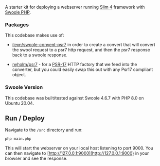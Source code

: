 A starter kit for deploying a webserver running [Slim 4](https://www.slimframework.com/) framework with 
[Swoole PHP](https://www.swoole.co.uk/).

### Packages
This codebase makes use of:

* [ilexn/swoole-convent-psr7](https://github.com/iLexN/swoole-psr7) in order to create a convert that will convert the 
swool request to a psr7 http request, and then the psr7 response back to a swoole response.

* [nyholm/psr7](https://github.com/Nyholm/psr7) - for a [PSR-17](https://www.php-fig.org/psr/psr-17/) HTTP factory that 
we feed into the converter, but you could easily swap this out with any Psr17 compliant object.


### Swoole Version
This codebase was built/tested against Swoole 4.6.7 with PHP 8.0 on Ubuntu 20.04.


## Run / Deploy
Navigate to the `/src` directory and run:

```bash
php main.php
```

This will start the webserver on your local host listening to port 9000. You can then navigate to 
[http://127.0.0.1:9000](http://127.0.0.1:9000) in your browser and see the response.
